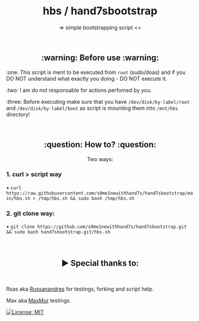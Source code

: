 <h1 align=center>hbs / hand7sbootstrap</h1>
<p align=center>=> simple bootstrapping script <=</p> 
<br>
<h2 align=center>:warning: Before use :warning:</h2>
<p> :one: This script is ment to be executed from <code>root</code> (sudo/doas) and if you DO NOT understand what exactly you doing - DO NOT execute it.</p>
<p> :two: I am do not responsable for actions perfomed by you.</p>
<p> :three: Before executing make sure that you have <code>/dev/disk/by-label/root</code> and <code>/dev/disk/by-label/boot</code> as script is mounting them into <code>/mnt/hbs</code> directory!</p>
<br>
<h2 align=center>:question: How to? :question:</h2>
<p align=center>Two ways:</p>
<h3>1. curl > script way</h3>
▪️ <code bash>curl https://raw.githubusercontent.com/s0me1newithhand7s/hand7sbootstrap/main/hbs.sh > /tmp/hbs.sh && sudo bash /tmp/hbs.sh</code>
<h3>2. git clone way: </h3>
▪️ <code bash>git clone https://github.com/s0me1newithhand7s/hand7sbootstrap.git && sudo bash hand7sbootstrap.git/hbs.sh</code>
<br>
<br>
<br>
<h2 align=center>▶ Special thanks to:</h2>
<br>
  
Rsas aka [Russanandres](https://github.com/Russanandres/) for testings, forking and script help.
  
Max aka [MaxMur](https://github.com/themaxmur/) testings.

[![License: MIT](https://img.shields.io/badge/License-MIT-yellow.svg)](https://opensource.org/licenses/MIT)
